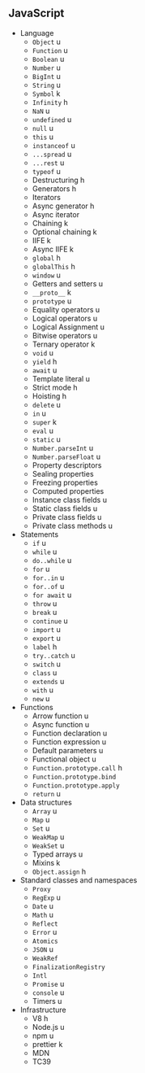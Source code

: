 ## JavaScript

- Language
  - `Object` u
  - `Function` u
  - `Boolean` u
  - `Number` u
  - `BigInt` u
  - `String` u
  - `Symbol` k
  - `Infinity` h
  - `NaN` u
  - `undefined` u
  - `null` u
  - `this` u
  - `instanceof` u
  - `...spread` u
  - `...rest` u
  - `typeof` u
  - Destructuring h
  - Generators h
  - Iterators
  - Async generator h
  - Async iterator
  - Chaining k
  - Optional chaining k
  - IIFE k
  - Async IIFE k
  - `global` h
  - `globalThis` h
  - `window` u
  - Getters and setters u
  - `__proto__` k
  - `prototype` u
  - Equality operators u
  - Logical operators u
  - Logical Assignment u
  - Bitwise operators u
  - Ternary operator k
  - `void` u
  - `yield` h
  - `await` u
  - Template literal u
  - Strict mode h
  - Hoisting h
  - `delete` u
  - `in` u
  - `super` k
  - `eval` u
  - `static` u
  - `Number.parseInt` u
  - `Number.parseFloat` u
  - Property descriptors 
  - Sealing properties 
  - Freezing properties 
  - Computed properties 
  - Instance class fields u
  - Static class fields u
  - Private class fields u
  - Private class methods u
- Statements
  - `if` u
  - `while` u
  - `do..while` u
  - `for` u
  - `for..in` u
  - `for..of` u
  - `for await` u
  - `throw` u
  - `break` u
  - `continue` u
  - `import` u
  - `export` u
  - `label` h
  - `try..catch` u
  - `switch` u
  - `class` u
  - `extends` u
  - `with` u
  - `new` u
- Functions
  - Arrow function u
  - Async function u
  - Function declaration u
  - Function expression u
  - Default parameters u
  - Functional object u
  - `Function.prototype.call` h
  - `Function.prototype.bind` 
  - `Function.prototype.apply`
  - `return` u
- Data structures
  - `Array` u
  - `Map` u
  - `Set` u
  - `WeakMap` u
  - `WeakSet` u
  - Typed arrays u
  - Mixins k
  - `Object.assign` h
- Standard classes and namespaces
  - `Proxy`
  - `RegExp` u
  - `Date` u
  - `Math` u
  - `Reflect`
  - `Error` u
  - `Atomics`
  - `JSON` u
  - `WeakRef`
  - `FinalizationRegistry`
  - `Intl`
  - `Promise` u
  - `console` u
  - Timers u
- Infrastructure
  - V8 h
  - Node.js u
  - npm u
  - prettier k
  - MDN
  - TC39
